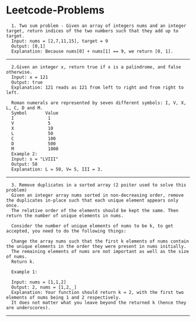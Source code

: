 # Leetcode-Problems

      1. Two sum problem - Given an array of integers nums and an integer target, return indices of the two numbers such that they add up to target.
      Input: nums = [2,7,11,15], target = 9
      Output: [0,1]
      Explanation: Because nums[0] + nums[1] == 9, we return [0, 1].

-------------------------------------------------------------------------------------------------------------------------------------------------------------------
      
      2.Given an integer x, return true if x is a palindrome, and false otherwise.
      Input: x = 121
      Output: true
      Explanation: 121 reads as 121 from left to right and from right to left.
      
      Roman numerals are represented by seven different symbols: I, V, X, L, C, D and M.
      Symbol       Value
      I             1
      V             5
      X             10
      L             50
      C             100
      D             500
      M             1000
      Example 2:
      Input: s = "LVIII"
      Output: 58
      Explanation: L = 50, V= 5, III = 3.

--------------------------------------------------------------------------------------------------------------------------------------------------------------------
      
      3. Remove duplicates in a sorted array (2 poiter used to solve this problem)
      Given an integer array nums sorted in non-decreasing order, remove the duplicates in-place such that each unique element appears only once. 
      The relative order of the elements should be kept the same. Then return the number of unique elements in nums.
      
      Consider the number of unique elements of nums to be k, to get accepted, you need to do the following things:
      
      Change the array nums such that the first k elements of nums contain the unique elements in the order they were present in nums initially. 
      The remaining elements of nums are not important as well as the size of nums.
      Return k.
      
      Example 1:
      
      Input: nums = [1,1,2]
      Output: 2, nums = [1,2,_]
      Explanation: Your function should return k = 2, with the first two elements of nums being 1 and 2 respectively.
      It does not matter what you leave beyond the returned k (hence they are underscores).

--------------------------------------------------------------------------------------------------------------------------------------------------------------------

  
